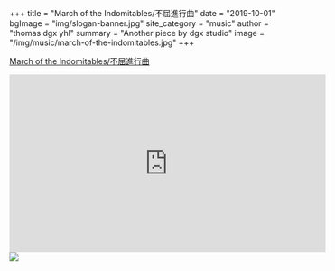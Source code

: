 +++
title = "March of the Indomitables/不屈進行曲"
date = "2019-10-01"
bgImage = "img/slogan-banner.jpg"
site_category = "music"
author = "thomas dgx yhl"
summary = "Another piece by dgx studio"
image = "/img/music/march-of-the-indomitables.jpg"
+++

[March of the Indomitables/不屈進行曲](/music/march-of-the-indomitables/)

<iframe width="560" height="315" src="https://www.youtube.com/embed/kPFf1TF8QNo" frameborder="0" allow="accelerometer; autoplay; encrypted-media; gyroscope; picture-in-picture" allowfullscreen></iframe>

<img src="/img/music/march-of-the-indomitables-2.jpg">
